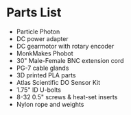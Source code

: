 # Parts List

- Particle Photon
- DC power adapter
- DC gearmotor with rotary encoder
- MonkMakes Phobot
- 30" Male-Female BNC extension cord
- PG-7 cable glands
- 3D printed PLA parts
- Atlas Scientific DO Sensor Kit
- 1.75" ID U-bolts
- 8-32 0.5" screws & heat-set inserts
- Nylon rope and weights
